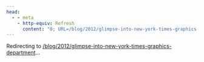 ```yaml
---
head:
  - - meta
    - http-equiv: Refresh
      content: "0; URL=/blog/2012/glimpse-into-new-york-times-graphics-department"
---
```


Redirecting to <a href="/blog/2012/glimpse-into-new-york-times-graphics-department">/blog/2012/glimpse-into-new-york-times-graphics-department</a>…